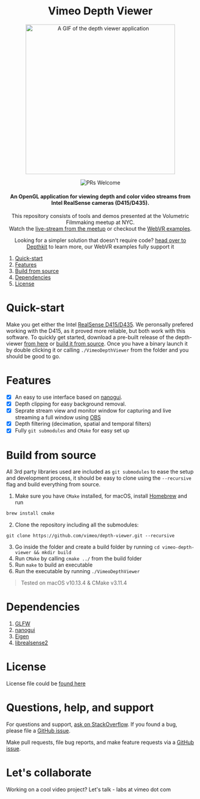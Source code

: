 <h1 align="center">Vimeo Depth Viewer</h1>


<p align="center">
<img src="https://github.com/vimeo/depth-viewer/blob/master/docs/cover.png" alt="A GIF of the depth viewer application" height="400" />
</p>

<p align="center">
  <img src="https://img.shields.io/badge/PRs-welcome-brightgreen.svg?style=flat-square" alt="PRs Welcome">
</p>

<h4 align="center">An OpenGL application for viewing depth and color video streams from Intel RealSense cameras (D415/D435).</h4><p align="center">This repository consists of tools and demos presented at the Volumetric Filmmaking meetup at NYC.<br> Watch the <a href="https://vimeo.com/280815263#t=7836s">live-stream from the meetup</a> or checkout the <a href="https://github.com/vimeo/vimeo-depth-player/">WebVR examples</a>.</p>

<p align="center">Looking for a simpler solution that doesn't require code? <a href="https://docs.depthkit.tv/docs/the-depthkit-workflow">head over to Depthkit</a> to learn more, our WebVR examples fully support it</p>
 
1. [Quick-start](#quick-start)
1. [Features](#features)
1. [Build from source](#build-from-source)
1. [Dependencies](#dependencies)
1. [License](#license)

# Quick-start
Make you get either the Intel [RealSense D415/D435](https://click.intel.com/intelr-realsensetm-depth-camera-d415.html). We peronsally prefered working with the D415, as it proved more reliable, but both work with this software. To quickly get started, download a pre-built release of the depth-viewer [from here](https://github.com/vimeo/depth-viewer/releases) or [build it from source](#build-from-source). Once you have a binary launch it by double clicking it or calling `./VimeoDepthViewer` from the folder and you should be good to go.

# Features
- [x] An easy to use interface based on [nanogui](https://github.com/wjakob/nanogui).
- [x] Depth clipping for easy background removal.
- [x] Seprate stream view and monitor window for capturing and live streaming a full window using [OBS](http://obsproject.com)
- [x] Depth filtering (decimation, spatial and temporal filters)
- [x] Fully `git submodules` and `CMake` for easy set up

# Build from source
All 3rd party libraries used are included as `git submodules` to ease the setup and development process, it should be easy to clone using the `--recursive` flag and build everything from source.
1. Make sure you have `CMake` installed, for macOS, install [Homebrew](https://brew.sh) and run
```sh
brew install cmake
```
2. Clone the repository including all the submodules:
```
git clone https://github.com/vimeo/depth-viewer.git --recursive
```
3. Go inside the folder and create a build folder by running `cd vimeo-depth-viewer && mkdir build`
4. Run `CMake` by calling `cmake ../` from the build folder
5. Run `make` to build an executable
6. Run the executable by running `./VimeoDepthViewer`

> Tested on macOS v10.13.4 & CMake v3.11.4

# Dependencies
1. [GLFW](https://github.com/glfw/glfw)
1. [nanogui](https://github.com/wjakob/nanogui)
1. [Eigen](https://github.com/libigl/eigen)
1. [librealsense2](https://github.com/IntelRealSense/librealsense)

# License
License file could be [found here](https://github.com/vimeo/vimeo-depth-viewer/blob/master/LICENSE)

# Questions, help, and support
For questions and support, [ask on StackOverflow](https://stackoverflow.com/questions/ask/?tags=vimeo). If you found a bug, please file a [GitHub issue](https://github.com/vimeo/vimeo-depth-viewer/issues).

Make pull requests, file bug reports, and make feature requests via a [GitHub issue](https://github.com/vimeo/vimeo-depth-viewer/issues).

# Let's collaborate
Working on a cool video project? Let's talk - labs at vimeo dot com
